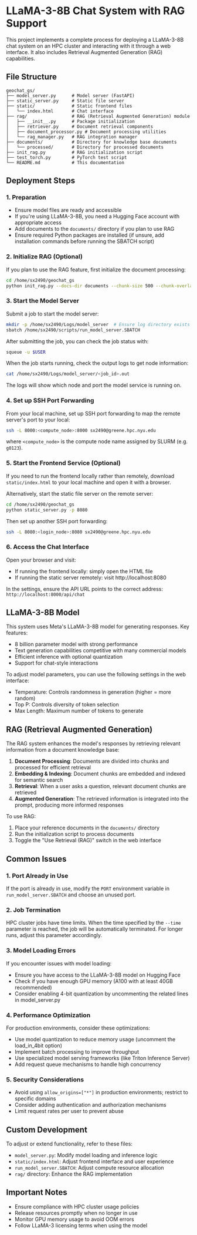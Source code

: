 # LLaMA-3-8B Chat System with RAG Support

This project implements a complete process for deploying a LLaMA-3-8B chat system on an HPC cluster and interacting with it through a web interface. It also includes Retrieval Augmented Generation (RAG) capabilities.

## File Structure

```
geochat_gs/
├── model_server.py      # Model server (FastAPI)
├── static_server.py     # Static file server
├── static/              # Static frontend files
│   └── index.html       # Chat interface
├── rag/                 # RAG (Retrieval Augmented Generation) module
│   ├── __init__.py      # Package initialization
│   ├── retriever.py     # Document retrieval components
│   ├── document_processor.py # Document processing utilities
│   └── rag_manager.py   # RAG integration manager
├── documents/           # Directory for knowledge base documents
│   └── processed/       # Directory for processed documents
├── init_rag.py          # RAG initialization script
├── test_torch.py        # PyTorch test script
└── README.md            # This documentation
```

## Deployment Steps

### 1. Preparation

- Ensure model files are ready and accessible
- If you're using LLaMA-3-8B, you need a Hugging Face account with appropriate access
- Add documents to the `documents/` directory if you plan to use RAG
- Ensure required Python packages are installed (if unsure, add installation commands before running the SBATCH script)

### 2. Initialize RAG (Optional)

If you plan to use the RAG feature, first initialize the document processing:

```bash
cd /home/sx2490/geochat_gs
python init_rag.py --docs-dir documents --chunk-size 500 --chunk-overlap 50
```

### 3. Start the Model Server

Submit a job to start the model server:

```bash
mkdir -p /home/sx2490/Logs/model_server  # Ensure log directory exists
sbatch /home/sx2490/scripts/run_model_server.SBATCH
```

After submitting the job, you can check the job status with:

```bash
squeue -u $USER
```

When the job starts running, check the output logs to get node information:

```bash
cat /home/sx2490/Logs/model_server/<job_id>.out
```

The logs will show which node and port the model service is running on.

### 4. Set up SSH Port Forwarding

From your local machine, set up SSH port forwarding to map the remote server's port to your local:

```bash
ssh -L 8000:<compute_node>:8000 sx2490@greene.hpc.nyu.edu
```

where `<compute_node>` is the compute node name assigned by SLURM (e.g. `g0123`).

### 5. Start the Frontend Service (Optional)

If you need to run the frontend locally rather than remotely, download `static/index.html` to your local machine and open it with a browser.

Alternatively, start the static file server on the remote server:

```bash
cd /home/sx2490/geochat_gs
python static_server.py -p 8080
```

Then set up another SSH port forwarding:

```bash
ssh -L 8080:<login_node>:8080 sx2490@greene.hpc.nyu.edu
```

### 6. Access the Chat Interface

Open your browser and visit:

- If running the frontend locally: simply open the HTML file
- If running the static server remotely: visit http://localhost:8080

In the settings, ensure the API URL points to the correct address: `http://localhost:8000/api/chat`

## LLaMA-3-8B Model

This system uses Meta's LLaMA-3-8B model for generating responses. Key features:

- 8 billion parameter model with strong performance
- Text generation capabilities competitive with many commercial models
- Efficient inference with optional quantization
- Support for chat-style interactions

To adjust model parameters, you can use the following settings in the web interface:
- Temperature: Controls randomness in generation (higher = more random)
- Top P: Controls diversity of token selection
- Max Length: Maximum number of tokens to generate

## RAG (Retrieval Augmented Generation)

The RAG system enhances the model's responses by retrieving relevant information from a document knowledge base:

1. **Document Processing**: Documents are divided into chunks and processed for efficient retrieval
2. **Embedding & Indexing**: Document chunks are embedded and indexed for semantic search
3. **Retrieval**: When a user asks a question, relevant document chunks are retrieved
4. **Augmented Generation**: The retrieved information is integrated into the prompt, producing more informed responses

To use RAG:
1. Place your reference documents in the `documents/` directory
2. Run the initialization script to process documents
3. Toggle the "Use Retrieval (RAG)" switch in the web interface

## Common Issues

### 1. Port Already in Use

If the port is already in use, modify the `PORT` environment variable in `run_model_server.SBATCH` and choose an unused port.

### 2. Job Termination

HPC cluster jobs have time limits. When the time specified by the `--time` parameter is reached, the job will be automatically terminated. For longer runs, adjust this parameter accordingly.

### 3. Model Loading Errors

If you encounter issues with model loading:
- Ensure you have access to the LLaMA-3-8B model on Hugging Face
- Check if you have enough GPU memory (A100 with at least 40GB recommended)
- Consider enabling 4-bit quantization by uncommenting the related lines in model_server.py

### 4. Performance Optimization

For production environments, consider these optimizations:

- Use model quantization to reduce memory usage (uncomment the load_in_4bit option)
- Implement batch processing to improve throughput
- Use specialized model serving frameworks (like Triton Inference Server)
- Add request queue mechanisms to handle high concurrency

### 5. Security Considerations

- Avoid using `allow_origins=["*"]` in production environments; restrict to specific domains
- Consider adding authentication and authorization mechanisms
- Limit request rates per user to prevent abuse

## Custom Development

To adjust or extend functionality, refer to these files:

- `model_server.py`: Modify model loading and inference logic
- `static/index.html`: Adjust frontend interface and user experience
- `run_model_server.SBATCH`: Adjust compute resource allocation
- `rag/` directory: Enhance the RAG implementation

## Important Notes

- Ensure compliance with HPC cluster usage policies
- Release resources promptly when no longer in use
- Monitor GPU memory usage to avoid OOM errors
- Follow LLaMA-3 licensing terms when using the model 